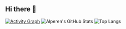 ## Hi there 👋

<!--
**AlperenSamurlu/AlperenSamurlu** is a ✨ _special_ ✨ repository because its `README.md` (this file) appears on your GitHub profile.

Here are some ideas to get you started:

- 🔭 I’m currently working on ...
- 🌱 I’m currently learning ...
- 👯 I’m looking to collaborate on ...
- 🤔 I’m looking for help with ...
- 💬 Ask me about ...
- 📫 How to reach me: ...
- 😄 Pronouns: ...
- ⚡ Fun fact: ...
-->


[![Activity Graph](https://github-readme-activity-graph.vercel.app/graph?username=AlperenSamurlu&theme=rogue)](https://github.com/ashutosh00710/github-readme-activity-graph)
![Alperen's GitHub Stats](https://github-readme-stats.vercel.app/api?username=AlperenSamurlu&show_icons=true&theme=tokyonight&hide_title=false&hide_border=true)
![Top Langs](https://github-readme-stats.vercel.app/api/top-langs/?username=AlperenSamurlu&layout=compact&theme=tokyonight&hide_border=true)
